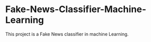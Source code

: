 # Fake-News-Classifier-Machine-Learning
This project is a Fake News classifier in machine Learning.
